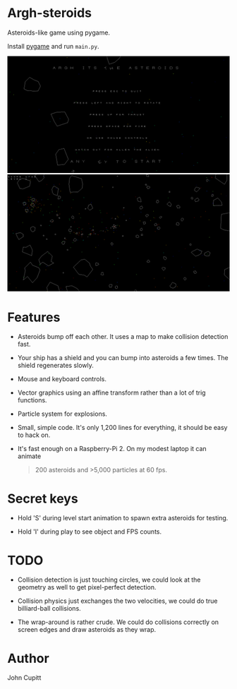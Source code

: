 # Argh-steroids

Asteroids-like game using pygame. 

Install [pygame](http://pygame.org) and run `main.py`.

![Start screen](/screenshots/start_screen.png)
![In play](/screenshots/play.png)

# Features

* Asteroids bump off each other. It uses a map to make collision detection
  fast.

* Your ship has a shield and you can bump into asteroids a few times. The
  shield regenerates slowly.

* Mouse and keyboard controls.

* Vector graphics using an affine transform rather than a lot of trig
  functions. 

* Particle system for explosions.

* Small, simple code. It's only 1,200 lines for everything, it should be easy 
  to hack on.

* It's fast enough on a Raspberry-Pi 2. On my modest laptop it can animate 
  >200 asteroids and >5,000 particles at 60 fps.

# Secret keys

* Hold 'S' during level start animation to spawn extra asteroids for testing.

* Hold 'I' during play to see object and FPS counts.

# TODO

* Collision detection is just touching circles, we could look at the geometry
  as well to get pixel-perfect detection.

* Collision physics just exchanges the two velocities, we could do true
  billiard-ball collisions.

* The wrap-around is rather crude. We could do collisions correctly on screen
  edges and draw asteroids as they wrap.
 
# Author

John Cupitt
